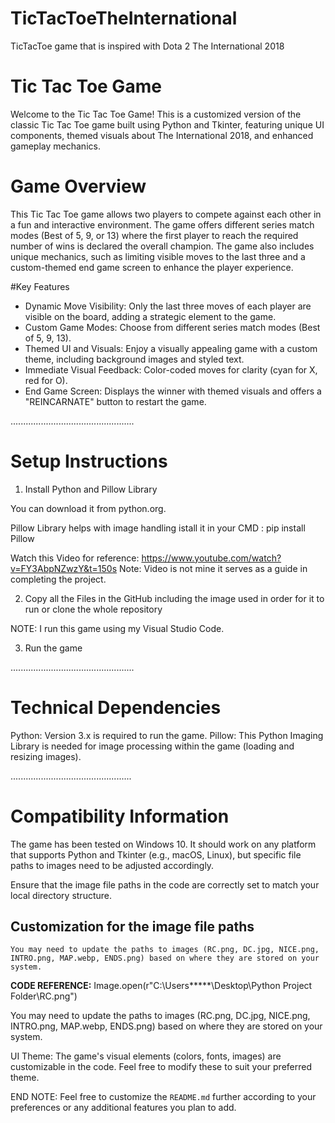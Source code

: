 # TicTacToeTheInternational
TicTacToe game that is inspired with Dota 2 The International 2018

# Tic Tac Toe Game

Welcome to the Tic Tac Toe Game! This is a customized version of the classic Tic Tac Toe game built using Python and Tkinter, featuring unique UI components, themed visuals about The International 2018, and enhanced gameplay mechanics.

# Game Overview

This Tic Tac Toe game allows two players to compete against each other in a fun and interactive environment. The game offers different series match modes (Best of 5, 9, or 13) where the first player to reach the required number of wins is declared the overall champion. The game also includes unique mechanics, such as limiting visible moves to the last three and a custom-themed end game screen to enhance the player experience.

#Key Features

- Dynamic Move Visibility: Only the last three moves of each player are visible on the board, adding a strategic element to the game.
- Custom Game Modes: Choose from different series match modes (Best of 5, 9, 13).
- Themed UI and Visuals: Enjoy a visually appealing game with a custom theme, including background images and styled text.
- Immediate Visual Feedback: Color-coded moves for clarity (cyan for X, red for O).
- End Game Screen: Displays the winner with themed visuals and offers a "REINCARNATE" button to restart the game.

.................................................
# Setup Instructions

1. Install Python and Pillow Library

You can download it from python.org.

Pillow Library helps with image handling istall it in your CMD : pip install Pillow

Watch this Video for reference: https://www.youtube.com/watch?v=FY3AbpNZwzY&t=150s
Note: Video is not mine it serves as a guide in completing the project.

2. Copy all the Files in the GitHub including the image used in order for it to run or clone the whole repository


NOTE: I run this game using my Visual Studio Code.

3. Run the game


.................................................
# Technical Dependencies

Python: Version 3.x is required to run the game.
Pillow: This Python Imaging Library is needed for image processing within the game (loading and resizing images).


................................................
# Compatibility Information
The game has been tested on Windows 10. It should work on any platform that supports Python and Tkinter (e.g., macOS, Linux), but specific file paths to images need to be adjusted accordingly.

Ensure that the image file paths in the code are correctly set to match your local directory structure.


## Customization for the image file paths
	You may need to update the paths to images (RC.png, DC.jpg, NICE.png, INTRO.png, MAP.webp, ENDS.png) based on where they are stored on your system.
****CODE REFERENCE:**** Image.open(r"C:\Users\*****\Desktop\Python Project Folder\RC.png")

You may need to update the paths to images (RC.png, DC.jpg, NICE.png, INTRO.png, MAP.webp, ENDS.png) based on where they are stored on your system.

UI Theme: The game's visual elements (colors, fonts, images) are customizable in the code. Feel free to modify these to suit your preferred theme.


END NOTE: 
Feel free to customize the `README.md` further according to your preferences or any additional features you plan to add.


